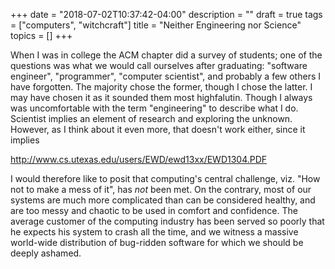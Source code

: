 +++
date = "2018-07-02T10:37:42-04:00"
description = ""
draft = true
tags = ["computers", "witchcraft"]
title = "Neither Engineering nor Science"
topics = []
+++

When I was in college the ACM chapter did a survey of students; one of
the questions was what we would call ourselves after graduating:
"software engineer", "programmer", "computer scientist", and probably
a few others I have forgotten.  The majority chose the former, though
I chose the latter.  I may have chosen it as it sounded them most
highfalutin.  Though I always was uncomfortable with the term "engineering"
to describe what I do.  Scientist implies an element of research and
exploring the unknown.  However, as I think about it even more,
that doesn't work either, since it implies 

http://www.cs.utexas.edu/users/EWD/ewd13xx/EWD1304.PDF

I would therefore like to posit that computing's central challenge, viz. "How not to make a mess of it", has _not_ been met.  On the contrary, most of our systems are much more complicated than can be considered healthy, and are too messy and chaotic to be used in comfort and confidence.  The average customer of the computing industry has been served so poorly that he expects his system to crash all the time, and we witness a massive world-wide distribution of bug-ridden software for which we should be deeply ashamed.

